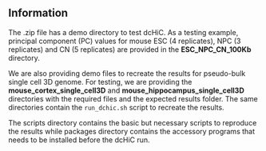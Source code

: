 ## Information

The .zip file has a demo directory to test dcHiC. As a
testing example, principal component (PC) values for
mouse ESC (4 replicates), NPC (3 replicates) and CN
(5 replicates) are provided in the **ESC_NPC_CN_100Kb** directory. 

We are also providing demo files to recreate the
results for pseudo-bulk single cell 3D genome. For testing,
we are providing the **mouse_cortex_single_cell3D** and
**mouse_hippocampus_single_cell3D** directories with the required
files and the expected results folder. The same directories
contain the `run_dchic.sh` script to recreate the results.

The scripts directory contains the basic but necessary
scripts to reproduce the results while packages directory
contains the accessory programs that needs to be installed
before the dcHiC run.

